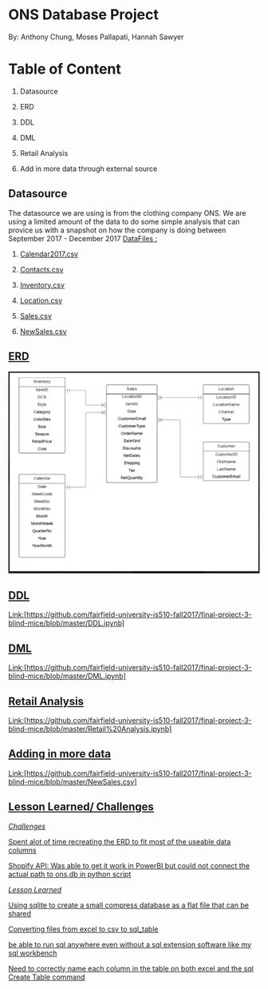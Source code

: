 # ONS Database Project
By: Anthony Chung, Moses Pallapati, Hannah Sawyer

# Table of Content
1) Datasource

2) ERD

3) DDL

4) DML

5) Retail Analysis

6) Add in more data through external source


## Datasource
The datasource we are using is from the clothing company ONS. We are using a limited amount of the data to do some simple analysis that can provice us with a snapshot on how the company is doing between September 2017 - December 2017
<u>DataFiles :<u/>

1) Calendar2017.csv

2) Contacts.csv

3) Inventory.csv

4) Location.csv

5) Sales.csv

6) NewSales.csv

## ERD

![Image of ERD](ONS_ERD.png)

## DDL

Link:[https://github.com/fairfield-university-is510-fall2017/final-project-3-blind-mice/blob/master/DDL.ipynb]


## DML

Link:[https://github.com/fairfield-university-is510-fall2017/final-project-3-blind-mice/blob/master/DML.ipynb]

## Retail Analysis

Link:[https://github.com/fairfield-university-is510-fall2017/final-project-3-blind-mice/blob/master/Retail%20Analysis.ipynb]

## Adding in more data

Link:[https://github.com/fairfield-university-is510-fall2017/final-project-3-blind-mice/blob/master/NewSales.csv]

## Lesson Learned/ Challenges

<u>*Challenges*</u>

Spent alot of time recreating the ERD to fit most of the useable data columns

Shopify API: Was able to get it work in PowerBI but could not connect the actual path to ons.db in python script 

<u>*Lesson Learned*</u>

Using sqlite to create a small compress database as a flat file that can be shared

Converting files from excel to csv to sql_table

be able to run sql anywhere even without a sql extension software like my sql workbench

Need to correctly name each column in the table on both excel and the sql Create Table command 



